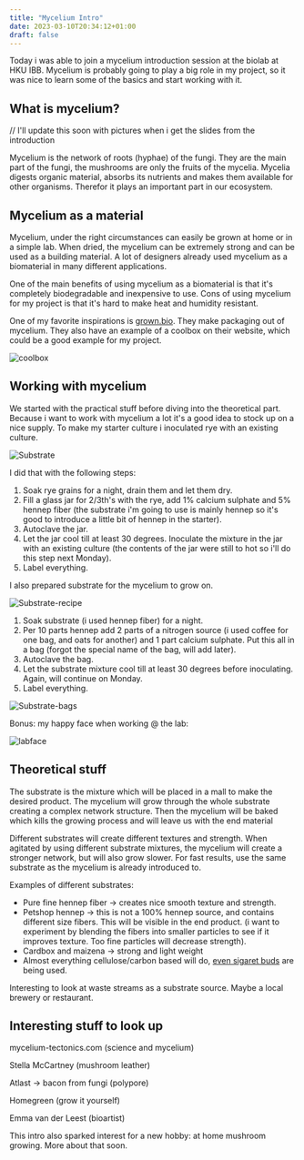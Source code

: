 ```yaml
---
title: "Mycelium Intro"
date: 2023-03-10T20:34:12+01:00
draft: false
---
```


Today i was able to join a mycelium introduction session at the biolab at HKU IBB. Mycelium is probably going to play a big role in my project, so it was nice to learn some of the basics and start working with it. 

## What is mycelium?

// I'll update this soon with pictures when i get the slides from the introduction

Mycelium is the network of roots (hyphae) of the fungi. They are the main part of the fungi, the mushrooms are only the fruits of the mycelia. Mycelia digests organic material, absorbs its nutrients and makes them available for other organisms. Therefor it plays an important part in our ecosystem. 

## Mycelium as a material

Mycelium, under the right circumstances can easily be grown at home or in a simple lab. When dried, the mycelium can be extremely strong and can be used as a building material. A lot of designers already used mycelium as a biomaterial in many different applications.  

One of the main benefits of using mycelium as a biomaterial is that it's completely biodegradable and inexpensive to use. Cons of using mycelium for my project is that it's hard to make heat and humidity resistant. 

One of my favorite inspirations is [grown.bio](https://www.grown.bio). They make packaging out of mycelium. They also have an example of a coolbox on their website, which could be a good example for my project.

![coolbox](https://www.grown.bio/wp-content/uploads/2022/08/Cooler-large-closed.jpg)

## Working with mycelium

We started with the practical stuff before diving into the theoretical part. Because i want to work with mycelium a lot it's a good idea to stock up on a nice supply. To make my starter culture i inoculated rye with an existing culture. 

![Substrate](/mycelium-intro/mycelium1.jpeg)

I did that with the following steps:

1. Soak rye grains for a night, drain them and let them dry. 
2. Fill a glass jar for 2/3th's with the rye, add 1% calcium sulphate and 5% hennep fiber (the substrate i'm going to use is mainly hennep so it's good to introduce a little bit of hennep in the starter).
3. Autoclave the jar. 
4. Let the jar cool till at least 30 degrees. Inoculate the mixture in the jar with an existing culture (the contents of the jar were still to hot so i'll do this step next Monday).
5. Label everything. 

I also prepared substrate for the mycelium to grow on. 

![Substrate-recipe](/mycelium-intro/mycelium5.jpeg)

1. Soak substrate (i used hennep fiber) for a night.
2. Per 10 parts hennep add 2 parts of a nitrogen source (i used coffee for one bag, and oats for another) and 1 part calcium sulphate. Put this all in a bag (forgot the special name of the bag, will add later).
3. Autoclave the bag. 
4. Let the substrate mixture cool till at least 30 degrees before inoculating. Again, will continue on Monday.
5. Label everything. 

![Substrate-bags](/mycelium-intro/mycelium2.jpeg)

Bonus: my happy face when working @ the lab:

![labface](/mycelium-intro/mycelium3.jpeg)

## Theoretical stuff

The substrate is the mixture which will be placed in a mall to make the desired product. The mycelium will grow through the whole substrate creating a complex network structure. Then the mycelium will be baked which kills the growing process and will leave us with the end material

Different substrates will create different textures and strength. When agitated by using different substrate mixtures, the mycelium will create a stronger network, but will also grow slower. For fast results, use the same substrate as the mycelium is already introduced to. 

Examples of different substrates:
- Pure fine hennep fiber -> creates nice smooth texture and strength. 
- Petshop hennep -> this is not a 100% hennep source, and contains different size fibers. This will be visible in the end product. (i want to experiment by blending the fibers into smaller particles to see if it improves texture. Too fine particles will decrease strength).
- Cardbox and maizena -> strong and light weight
- Almost everything cellulose/carbon based will do, [even sigaret buds](https://www.abc.net.au/news/2021-11-12/mushrooms-trained-to-break-down-cigarette-butts/100609804) are being used.

Interesting to look at waste streams as a substrate source. Maybe a local brewery or restaurant. 

## Interesting stuff to look up

mycelium-tectonics.com (science and mycelium)

Stella McCartney (mushroom leather)

Atlast -> bacon from fungi (polypore)

Homegreen (grow it yourself)

Emma van der Leest (bioartist)

This intro also sparked interest for a new hobby: at home mushroom growing. More about that soon.